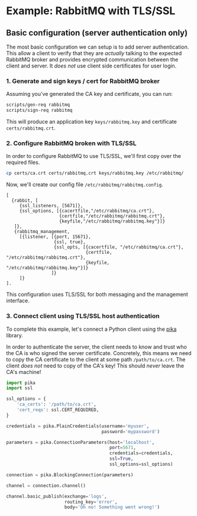 # Example: RabbitMQ with TLS/SSL

## Basic configuration (server authentication only)

The most basic configuration we can setup is to add server authentication. This
allow a client to verify that they are *actually* talking to the expected RabbitMQ
broker and provides encrypted communication between the client and server. It *does
not* use client side certificates for user login.

### 1. Generate and sign keys / cert for RabbitMQ broker

Assuming you've generated the CA key and certificate, you can run:

```sh
scripts/gen-req rabbitmq
scripts/sign-req rabbitmq
```

This will produce an application key `keys/rabbitmq.key` and certificate
`certs/rabbitmq.crt`.

### 2. Configure RabbitMQ broken with TLS/SSL

In order to configure RabbitMQ to use TLS/SSL, we'll first copy over the
required files.

```sh
cp certs/ca.crt certs/rabbitmq.crt keys/rabbitmq.key /etc/rabbitmq/
```

Now, we'll create our config file `/etc/rabbitmq/rabbitmq.config`.

```
[
  {rabbit, [
     {ssl_listeners, [5671]},
     {ssl_options, [{cacertfile,"/etc/rabbitmq/ca.crt"},
                    {certfile,"/etc/rabbitmq/rabbitmq.crt"},
                    {keyfile,"/etc/rabbitmq/rabbitmq.key"}]}
   ]},
   {rabbitmq_management,
     [{listener, [{port, 15671},
                  {ssl, true},
                  {ssl_opts, [{cacertfile, "/etc/rabbitmq/ca.crt"},
                              {certfile, "/etc/rabbitmq/rabbitmq.crt"},
                              {keyfile, "/etc/rabbitmq/rabbitmq.key"}]}
                 ]}
     ]}
].
```

This configuration uses TLS/SSL for both messaging and the management
interface.

### 3. Connect client using TLS/SSL host authentication

To complete this example, let's connect a Python client using the
[pika](http://pika.readthedocs.io/en/0.10.0/) library.

In order to authenticate the server, the client needs to know and trust who the
CA is who signed the server certificate. Concretely, this means we need to copy
the CA certificate to the client at some path `/path/to/ca.crt`. The client
*does not* need to copy of the CA's key! This should *never* leave the CA's
machine!

```python
import pika
import ssl

ssl_options = {
    'ca_certs': '/path/to/ca.crt',
    'cert_reqs': ssl.CERT_REQUIRED,
}

credentials = pika.PlainCredentials(username='myuser',
                                    password='mypassword')

parameters = pika.ConnectionParameters(host='localhost',
                                       port=5671,
                                       credentials=credentials,
                                       ssl=True,
                                       ssl_options=ssl_options)

connection = pika.BlockingConnection(parameters)

channel = connection.channel()

channel.basic_publish(exchange='logs',
                      routing_key='error',
                      body='Oh no! Something went wrong!')
```
